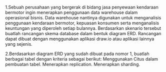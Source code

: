 1.Sebuah perusahaan yang bergerak di bidang jasa penyewaan kendaraan bermotor ingin menerapkan penggunaan data warehouse dalam operasional bisnis. Data warehouse nantinya digunakan untuk menganalisis penggunaan kendaraan bermotor, kepuasan konsumen serta menganalisis keuntungan yang diperoleh setiap bulannya. Berdasarkan skenario tersebut buatlah rancangan skema database dalam bentuk diagram ERD. Rancangan dapat dibuat dengan menggunakan aplikasi draw.io atau aplikasi lainnya yang sejenis.



2.Berdasarkan diagram ERD yang sudah dibuat pada nomor 1, buatlah berbagai tabel dengan kriteria sebagai berikut:
Menggunakan Citus dalam pembuatan tabel.
Menerapkan replication.
Menerapkan sharding.